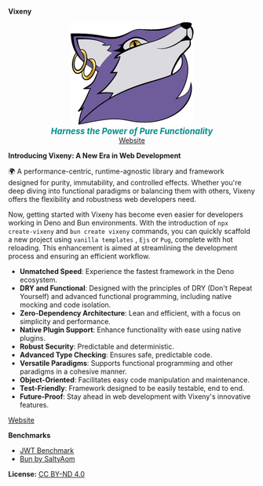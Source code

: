**Vixeny**

<p align="center">
  <img src="misc/logo.png" alt="Vixeny Logo" style="max-width: 100%;">
  <br>
  <b style="font-size:1.2em; font-style:italic; color:darkcyan;">Harness the Power of Pure Functionality</b>
  <br>
  <a href="https://vixeny.dev/">Website</a>
</p>

**Introducing Vixeny: A New Era in Web Development**

🌍 A performance-centric, runtime-agnostic library and framework designed for
purity, immutability, and controlled effects. Whether you're deep diving into
functional paradigms or balancing them with others, Vixeny offers the
flexibility and robustness web developers need.

Now, getting started with Vixeny has become even easier for developers working
in Deno and Bun environments. With the introduction of `npx create-vixeny` and
`bun create vixeny` commands, you can quickly scaffold a new project using
`vanilla templates` , `Ejs` or `Pug`, complete with hot reloading. This
enhancement is aimed at streamlining the development process and ensuring an
efficient workflow.

- **Unmatched Speed**: Experience the fastest framework in the Deno ecosystem.
- **DRY and Functional**: Designed with the principles of DRY (Don't Repeat
  Yourself) and advanced functional programming, including native mocking and
  code isolation.
- **Zero-Dependency Architecture**: Lean and efficient, with a focus on
  simplicity and performance.
- **Native Plugin Support**: Enhance functionality with ease using native
  plugins.
- **Robust Security**: Predictable and deterministic.
- **Advanced Type Checking**: Ensures safe, predictable code.
- **Versatile Paradigms**: Supports functional programming and other paradigms
  in a cohesive manner.
- **Object-Oriented**: Facilitates easy code manipulation and maintenance.
- **Test-Friendly**: Framework designed to be easily testable, end to end.
- **Future-Proof**: Stay ahead in web development with Vixeny's innovative
  features.

[Website](https://vixeny.dev/)

**Benchmarks**

- [JWT Benchmark](https://github.com/mimiMonads/FrameworkBench)
- [Bun by SaltyAom](https://github.com/SaltyAom/bun-http-framework-benchmark)

**License:**
[CC BY-ND 4.0](https://creativecommons.org/licenses/by-nd/4.0/legalcode.txt)
